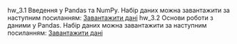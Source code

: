 hw_3.1 Введення у Pandas та NumPy. 
Набір даних можна завантажити за наступним посиланням: [Завантажити дані](https://colab.research.google.com/drive/1JPyz8s3-QAY3lzwaaIwr2EU6xmSiGIex?usp=sharing)
hw_3.2 Основи роботи з даними у Pandas.
Набір даних можна завантажити за наступним посиланням: [Завантажити дані](https://colab.research.google.com/drive/19WvoL8eeT_03IrOqnpLRYM_TpU0sTjiI?usp=sharing)
